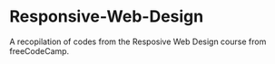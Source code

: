 # Responsive-Web-Design
 A recopilation of codes from the Resposive Web Design course from freeCodeCamp.
